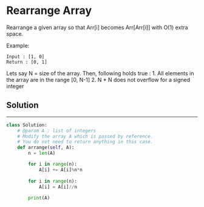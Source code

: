 <h1>Rearrange Array</h1>

<p>
Rearrange a given array so that Arr[i] becomes Arr[Arr[i]] with O(1) extra space.

Example:

    Input : [1, 0]
    Return : [0, 1]

Lets say N = size of the array. Then, following holds true :
    1. All elements in the array are in the range [0, N-1]
    2. N * N does not overflow for a signed integer
</p>

<h2>Solution</h2>

***

```python
class Solution:
    # @param A : list of integers
    # Modify the array A which is passed by reference. 
    # You do not need to return anything in this case. 
    def arrange(self, A):
        n = len(A)

        for i in range(n):
            A[i] += A[i]%n*n
            
        for i in range(n):
            A[i] = A[i]//n
            
        print(A)
```